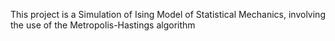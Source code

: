 This project is a Simulation of Ising Model of Statistical Mechanics, involving the use of the Metropolis-Hastings algorithm
